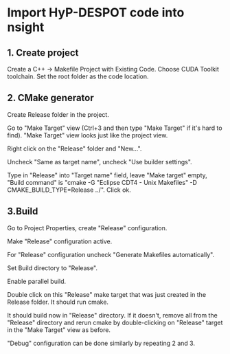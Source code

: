 
# Import HyP-DESPOT code into nsight

## 1. Create project

Create a C++ -> Makefile Project with Existing Code. Choose CUDA Toolkit toolchain. Set the root folder as the code location.

## 2. CMake generator

Create Release folder in the project.

Go to "Make Target" view (Ctrl+3 and then type "Make Target" if it's hard to find). "Make Target" view looks just like the project view.

Right click on the "Release" folder and "New...".

Uncheck "Same as target name", uncheck "Use builder settings".

Type in "Release" into "Target name" field, leave "Make target" empty, "Build command" is "cmake -G "Eclipse CDT4 - Unix Makefiles" -D CMAKE_BUILD_TYPE=Release ../". Click ok.

## 3.Build

Go to Project Properties, create "Release" configuration.

Make "Release" configuration active.

For "Release" configuration uncheck "Generate Makefiles automatically".

Set Build directory to "Release".

Enable parallel build.

Double click on this "Release" make target that was just created in the Release folder. It should run cmake.

It should build now in "Release" directory. If it doesn't, remove all from the "Release" directory and rerun cmake by double-clicking on "Release" target in the "Make Target" view as before.

"Debug" configuration can be done similarly by repeating 2 and 3.
